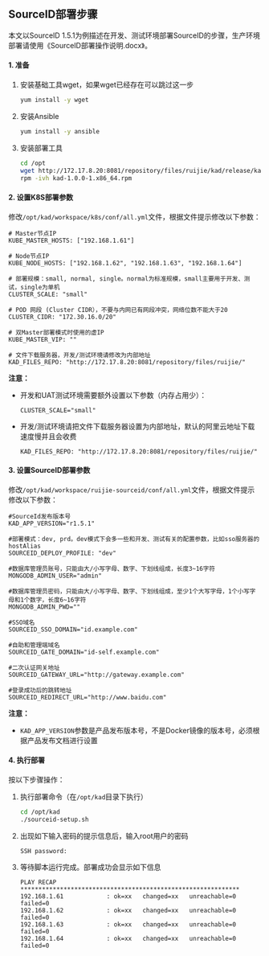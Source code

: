 ## SourceID部署步骤

本文以SourceID 1.5.1为例描述在开发、测试环境部署SourceID的步骤，生产环境部署请使用《SourceID部署操作说明.docx》。

#### 1. 准备

1. 安装基础工具wget，如果wget已经存在可以跳过这一步
    ```bash
    yum install -y wget
    ```
1. 安装Ansible
    ```bash
    yum install -y ansible
    ```
1. 安装部署工具
    ```bash
    cd /opt
    wget http://172.17.8.20:8081/repository/files/ruijie/kad/release/kad-1.0.0-1.x86_64.rpm
    rpm -ivh kad-1.0.0-1.x86_64.rpm
    ```

#### 2. 设置K8S部署参数

修改`/opt/kad/workspace/k8s/conf/all.yml`文件，根据文件提示修改以下参数：

```
# Master节点IP
KUBE_MASTER_HOSTS: ["192.168.1.61"]

# Node节点IP
KUBE_NODE_HOSTS: ["192.168.1.62", "192.168.1.63", "192.168.1.64"]

# 部署规模：small, normal, single。normal为标准规模，small主要用于开发、测试，single为单机
CLUSTER_SCALE: "small"

# POD 网段 (Cluster CIDR），不要与内网已有网段冲突，网络位数不能大于20
CLUSTER_CIDR: "172.30.16.0/20"

# 双Master部署模式时使用的虚IP
KUBE_MASTER_VIP: ""

# 文件下载服务器，开发/测试环境请修改为内部地址
KAD_FILES_REPO: "http://172.17.8.20:8081/repository/files/ruijie/"
```

**注意：**
- 开发和UAT测试环境需要额外设置以下参数（内存占用少）：
    ```
    CLUSTER_SCALE="small"
    ```
- 开发/测试环境请把文件下载服务器设置为内部地址，默认的阿里云地址下载速度慢并且会收费
    ```
    KAD_FILES_REPO: "http://172.17.8.20:8081/repository/files/ruijie/"
    ```

#### 3. 设置SourceID部署参数

修改`/opt/kad/workspace/ruijie-sourceid/conf/all.yml`文件，根据文件提示修改以下参数：

```
#SourceId发布版本号
KAD_APP_VERSION="r1.5.1"

#部署模式：dev, prd。dev模式下会多一些和开发、测试有关的配置参数，比如sso服务器的hostAlias
SOURCEID_DEPLOY_PROFILE: "dev"

#数据库管理员账号，只能由大/小写字母、数字、下划线组成，长度3~16字符
MONGODB_ADMIN_USER="admin"

#数据库管理员密码，只能由大/小写字母、数字、下划线组成，至少1个大写字母，1个小写字母和1个数字，长度6~16字符
MONGODB_ADMIN_PWD=""

#SSO域名
SOURCEID_SSO_DOMAIN="id.example.com"

#自助和管理端域名
SOURCEID_GATE_DOMAIN="id-self.example.com"

#二次认证网关地址
SOURCEID_GATEWAY_URL="http://gateway.example.com"

#登录成功后的跳转地址
SOURCEID_REDIRECT_URL="http://www.baidu.com"
```

**注意：**
- `KAD_APP_VERSION`参数是产品发布版本号，不是Docker镜像的版本号，必须根据产品发布文档进行设置

#### 4. 执行部署

按以下步骤操作：

1. 执行部署命令（在`/opt/kad`目录下执行）
    ```bash
    cd /opt/kad
    ./sourceid-setup.sh
    ```
1. 出现如下输入密码的提示信息后，输入root用户的密码
    ```
    SSH password:
    ```
1. 等待脚本运行完成。部署成功会显示如下信息
    ```
    PLAY RECAP *************************************************************
    192.168.1.61            : ok=xx   changed=xx   unreachable=0    failed=0
    192.168.1.62            : ok=xx   changed=xx   unreachable=0    failed=0
    192.168.1.63            : ok=xx   changed=xx   unreachable=0    failed=0
    192.168.1.64            : ok=xx   changed=xx   unreachable=0    failed=0
    ```
